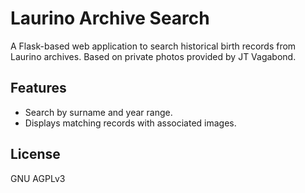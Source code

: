# Laurino Archive Search
A Flask-based web application to search historical birth records from Laurino archives. Based on private photos provided by JT Vagabond.

## Features
- Search by surname and year range.
- Displays matching records with associated images.

## License
GNU AGPLv3

